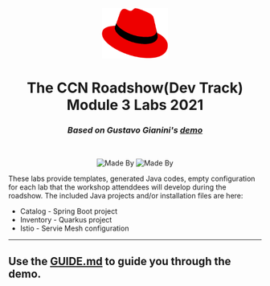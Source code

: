 <p align="center">
    <img alt="Red Hat Logo" height="100" src="../Logo-RedHat-Hat-Color-RGB.png">
</p>

<h1 align="center">
    The CCN Roadshow(Dev Track) Module 3 Labs 2021
</h1>

<h3 align="center"><i> Based on <bold>Gustavo Gianini's</bold> <a href="https://github.com/ggianini/openshift-servicemesh-demo">demo</a></i></h3><br>
<p align="center">
    <!-- <img alt="CentOS Version" src="https://img.shields.io/badge/Linux-CentOS8-green"> -->
    <img alt="Made By" src="https://img.shields.io/badge/Made%20By-Hugo%20Pfeffer-blue?style=for-the-badge">
    <img alt="Made By" src="https://img.shields.io/badge/License-GPL%203.0-green?style=for-the-badge">
</p>


These labs provide templates, generated Java codes, empty configuration for each lab that the workshop attenddees will develop during the roadshow.
The included Java projects and/or installation files are here: 

* Catalog - Spring Boot project
* Inventory - Quarkus project 
* Istio - Servie Mesh configuration

--- 

## Use the <a href="https://github.com/HugoPfeffer/bookinfo-deploy/blob/main/service-mesh-demo/GUIDE.md">GUIDE.md</a> to guide you through the demo.